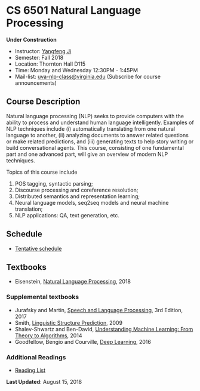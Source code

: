# CS 6501 Natural Language Processing

**Under Construction**

- Instructor: [Yangfeng Ji](http://yangfengji.net)
- Semester: Fall 2018
- Location: Thornton Hall D115
- Time: Monday and Wednesday 12:30PM - 1:45PM
- Mail-list: [uva-nlp-class@virginia.edu](https://lists.virginia.edu/sympa/info/uva-nlp-class) (Subscribe for course announcements)

## Course Description

Natural language processing (NLP) seeks to provide computers with the ability to process and understand human language intelligently. Examples of NLP techniques include (i) automatically translating from one natural language to another, (ii) analyzing documents to answer related questions or make related predictions, and (iii) generating texts to help story writing or build conversational agents. This course, consisting of one fundamental part and one advanced part, will give an overview of modern NLP techniques. 

Topics of this course include 

1. POS tagging, syntactic parsing; 
2. Discourse processing and coreference resolution; 
3. Distributed semantics and representation learning; 
4. Neural language models, seq2seq models and neural machine translation;
5. NLP applications: QA, text generation, etc.

## Schedule

- [Tentative schedule](schedule.md)

## Textbooks

- Eisenstein, [Natural Language Processing](https://github.com/jacobeisenstein/gt-nlp-class/blob/master/notes/eisenstein-nlp-notes.pdf), 2018

### Supplemental textbooks

- Jurafsky and Martin, [Speech and Language Processing](https://web.stanford.edu/%7Ejurafsky/slp3/), 3rd Edition, 2017
- Smith, [Linguistic Structure Prediction](https://www.morganclaypool.com/doi/abs/10.2200/S00361ED1V01Y201105HLT013), 2009
- Shalev-Shwartz and Ben-David, [Understanding Machine Learning: From Theory to Algorithms](http://www.cs.huji.ac.il/~shais/UnderstandingMachineLearning/), 2014
- Goodfellow, Bengio and Courville, [Deep Learning](http://www.deeplearningbook.org), 2016


### Additional Readings

- [Reading List](readings.md)

**Last Updated**: August 15, 2018
